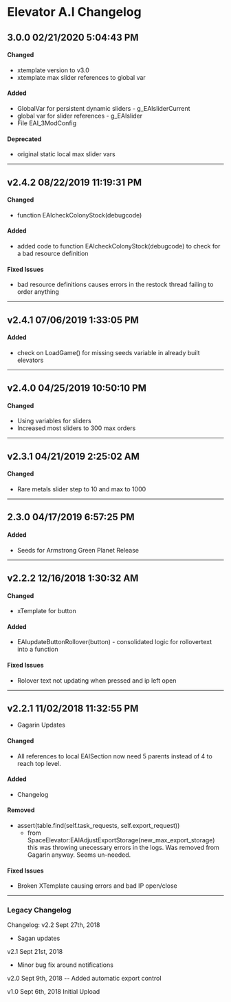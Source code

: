 # Elevator A.I Changelog
## 3.0.0 02/21/2020 5:04:43 PM
#### Changed
- xtemplate version to v3.0
- xtemplate max slider references to global var

#### Added
- GlobalVar for persistent dynamic sliders - g_EAIsliderCurrent
- global var for slider references - g_EAIslider
- File EAI_3ModConfig

#### Deprecated
- original static local max slider vars

--------------------------------------------------------
## v2.4.2 08/22/2019 11:19:31 PM
#### Changed
- function EAIcheckColonyStock(debugcode)

#### Added
- added code to function EAIcheckColonyStock(debugcode) to check for a bad resource definition

#### Fixed Issues
- bad resource definitions causes errors in the restock thread failing to order anything

--------------------------------------------------------
## v2.4.1 07/06/2019 1:33:05 PM

#### Added
- check on LoadGame() for missing seeds variable in already built elevators

--------------------------------------------------------
## v2.4.0 04/25/2019 10:50:10 PM
#### Changed
- Using variables for sliders
- Increased most sliders to 300 max orders

--------------------------------------------------------
## v2.3.1 04/21/2019 2:25:02 AM
#### Changed
- Rare metals slider step to 10 and max to 1000

--------------------------------------------------------
## 2.3.0 04/17/2019 6:57:25 PM

#### Added
- Seeds for Armstrong Green Planet Release

--------------------------------------------------------
## v2.2.2 12/16/2018 1:30:32 AM
#### Changed
- xTemplate for button

#### Added
- EAIupdateButtonRollover(button) - consolidated logic for rollovertext into a function

#### Fixed Issues
- Rolover text not updating when pressed and ip left open

--------------------------------------------------------
## v2.2.1 11/02/2018 11:32:55 PM
- Gagarin Updates
#### Changed
- All references to local EAISection now need 5 parents instead of 4 to reach top level.
#### Added
- Changelog
#### Removed
- assert(table.find(self.task_requests, self.export_request))
  - from SpaceElevator:EAIAdjustExportStorage(new_max_export_storage) this was throwing unecessary errors in the logs. Was removed from Gagarin anyway. Seems un-needed.
#### Fixed Issues
- Broken XTemplate causing errors and bad IP open/close
--------------------------------------------------------
### Legacy Changelog
Changelog:
v2.2 Sept 27th, 2018
- Sagan updates

v2.1 Sept 21st, 2018
- Minor bug fix around notifications

v2.0 Sept 9th, 2018
-- Added automatic export control

v1.0 Sept 6th, 2018
Initial Upload
